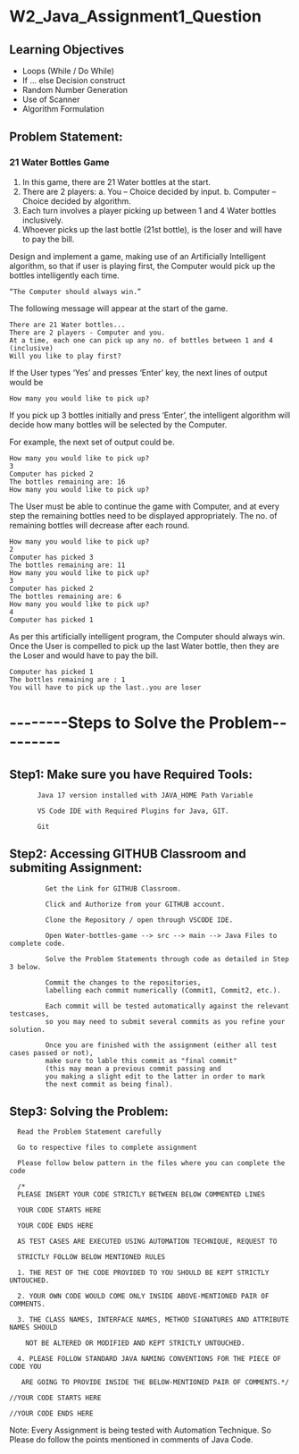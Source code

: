 # W2_Java_Assignment1_Question

## Learning Objectives
  - Loops (While / Do While)
  - If ... else Decision construct
  - Random Number Generation
  - Use of Scanner
  - Algorithm Formulation 

## Problem Statement:

### 21 Water Bottles Game

  1.	In this game, there are 21 Water bottles at the start.
  2.	There are 2 players: 
      a.	You – Choice decided by input.
      b.	Computer – Choice decided by algorithm. 
  3.	Each turn involves a player picking up between 1 and 4 Water bottles inclusively.
  4.	Whoever picks up the last bottle (21st bottle), is the loser and will have to pay the bill.
  
Design and implement a game, making use of an Artificially Intelligent algorithm, so that if user is playing first, the Computer would pick up the bottles intelligently each time. 

    “The Computer should always win.”
    
The following message will appear at the start of the game.

    There are 21 Water bottles...
    There are 2 players - Computer and you.
    At a time, each one can pick up any no. of bottles between 1 and 4 (inclusive)
    Will you like to play first?
    
If the User types ‘Yes’ and presses ‘Enter’ key, the next lines of output would be

    How many you would like to pick up?

If you pick up 3 bottles initially and press ‘Enter’, 
the intelligent algorithm will decide how many bottles will be selected by the Computer. 

For example, the next set of output could be.

    How many you would like to pick up? 
    3
    Computer has picked 2
    The bottles remaining are: 16
    How many you would like to pick up?

The User must be able to continue the game with Computer, 
and at every step the remaining bottles need to be displayed appropriately. 
The no. of remaining bottles will decrease after each round.

    How many you would like to pick up? 
    2
    Computer has picked 3
    The bottles remaining are: 11
    How many you would like to pick up? 
    3
    Computer has picked 2
    The bottles remaining are: 6
    How many you would like to pick up? 
    4
    Computer has picked 1

As per this artificially intelligent program, the Computer should always win. 
Once the User is compelled to pick up the last Water bottle, 
then they are the Loser and would have to pay the bill.

    Computer has picked 1
    The bottles remaining are : 1
    You will have to pick up the last..you are loser


# --------Steps to Solve the Problem---------


## Step1: Make sure you have Required Tools:

           Java 17 version installed with JAVA_HOME Path Variable

           VS Code IDE with Required Plugins for Java, GIT.

           Git

## Step2: Accessing GITHUB Classroom and submiting Assignment:

             Get the Link for GITHUB Classroom.

             Click and Authorize from your GITHUB account.

             Clone the Repository / open through VSCODE IDE.

             Open Water-bottles-game --> src --> main --> Java Files to complete code.

             Solve the Problem Statements through code as detailed in Step 3 below.

             Commit the changes to the repositories, 
             labelling each commit numerically (Commit1, Commit2, etc.).

             Each commit will be tested automatically against the relevant testcases, 
             so you may need to submit several commits as you refine your solution.

             Once you are finished with the assignment (either all test cases passed or not), 
             make sure to lable this commit as "final commit" 
             (this may mean a previous commit passing and 
             you making a slight edit to the latter in order to mark 
             the next commit as being final).

## Step3: Solving the Problem:

      Read the Problem Statement carefully

      Go to respective files to complete assignment

      Please follow below pattern in the files where you can complete the code

      /*
      PLEASE INSERT YOUR CODE STRICTLY BETWEEN BELOW COMMENTED LINES
      
      YOUR CODE STARTS HERE
      
      YOUR CODE ENDS HERE
      
      AS TEST CASES ARE EXECUTED USING AUTOMATION TECHNIQUE, REQUEST TO
      
      STRICTLY FOLLOW BELOW MENTIONED RULES
      
      1. THE REST OF THE CODE PROVIDED TO YOU SHOULD BE KEPT STRICTLY UNTOUCHED.
      
      2. YOUR OWN CODE WOULD COME ONLY INSIDE ABOVE-MENTIONED PAIR OF COMMENTS.
      
      3. THE CLASS NAMES, INTERFACE NAMES, METHOD SIGNATURES AND ATTRIBUTE NAMES SHOULD
      
        NOT BE ALTERED OR MODIFIED AND KEPT STRICTLY UNTOUCHED.
        
      4. PLEASE FOLLOW STANDARD JAVA NAMING CONVENTIONS FOR THE PIECE OF CODE YOU
      
       ARE GOING TO PROVIDE INSIDE THE BELOW-MENTIONED PAIR OF COMMENTS.*/
       
    //YOUR CODE STARTS HERE

    //YOUR CODE ENDS HERE
    
    
Note: Every Assignment is being tested with Automation Technique. 
So Please do follow the points mentioned in comments of Java Code.

